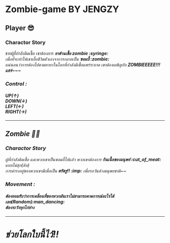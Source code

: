 # Zombie-game BY JENGZY
## Player :sunglasses:

### Charactor Story

<p>
ชายผู้ที่กำลังติดเชื้อ เขาต้องการ <em><strong>ยาต้านเชื้อ zombie :syringe:</strong><em><br/>
เพื่อที่จะทำให้เขาเยื้อชีวิตตัวเองจาการกลายเป็น <em><strong>ซอมบี้ :zombie:</strong><em><br/>
แน่นอนว่าการต้องไปตามหายาในโลกที่กำลังมีเชื้อแพร่ระบาด เขาต้องเผชิญกับ <strong>ZOMBIEEEEE!!! แฮร่~~~</strong>
</p>

### Control :
<h4>
UP(↑) <br/>
DOWN(↓) <br/>
LEFT(←) <br/>
RIGHT(→) <br/>
</h4>
<hr/>

## Zombie :zombie_man:

### Charactor Story

<p>
ผู้ที่กำลังติดเชื้อ และพวกเขาเป็นซอมบี้ไปแล้ว พวกเขาต้องการ <em><strong>กินเนื้อของมนุษย์ :cut_of_meat:</strong> แบบไม่สุก(ดิบ)<em><br/>
การดำรงอยู่ของพวกเขามีเพื่อเป็น <em><strong>ศรัตรู!! :imp:</strong><em> เพื่อรอวันล้างมนุษยชาติ~~<br/>
</p>

### Movement :
<h4>
ต้องยอมรับว่าการเคลื่อนที่ของพวกมันเราไม่สามารถคาดการณ์อะไรได้เลย(Random):man_dancing:<br/>
<em><strong>ต้องระวังทุกไก่ย่าง</strong><em>
</h4>
<hr/>


<h1>ช่วยโลกใบนี้ไว้!!</h1>
